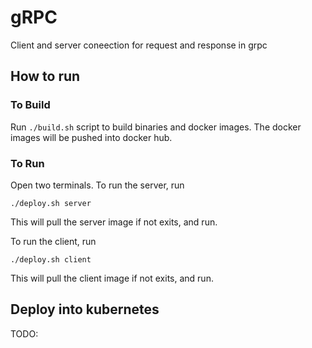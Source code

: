 # gRPC
Client and server coneection for request and response in grpc

## How to run

### To Build
Run `./build.sh` script to build binaries and docker images.
The docker images will be pushed into docker hub.

### To Run
Open two terminals.
To run the server, run
```
./deploy.sh server
``` 
This will pull the server image if not exits, and run.

To run the client, run
```
./deploy.sh client
``` 
This will pull the client image if not exits, and run.

## Deploy into kubernetes
TODO:
